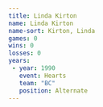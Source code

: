 ```yaml
---
title: Linda Kirton
name: Linda Kirton
name-sort: Kirton, Linda
games: 0
wins: 0
losses: 0
years:
 - year: 1990
   event: Hearts
   team: "BC"
   position: Alternate
---
```

